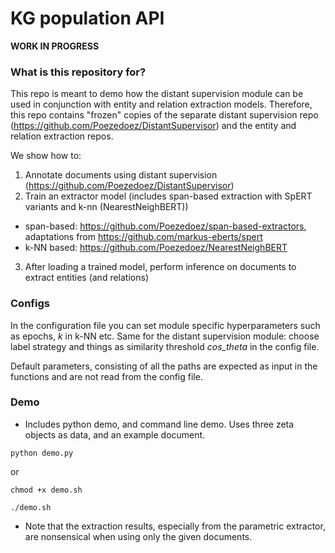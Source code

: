 # KG population API #

**WORK IN PROGRESS**

### What is this repository for? ###

This repo is meant to demo how the distant supervision module can be used in conjunction with entity and relation extraction models. 
Therefore, this repo contains "frozen" copies of the separate distant supervision repo (https://github.com/Poezedoez/DistantSupervisor) and the entity and relation extraction repos.

We show how to:

1) Annotate documents using distant supervision (https://github.com/Poezedoez/DistantSupervisor)
2) Train an extractor model (includes span-based extraction with SpERT variants and k-nn (NearestNeighBERT))
  * span-based: https://github.com/Poezedoez/span-based-extractors, adaptations from https://github.com/markus-eberts/spert
  * k-NN based: https://github.com/Poezedoez/NearestNeighBERT
3) After loading a trained model, perform inference on documents to extract entities (and relations)

### Configs ###
In the configuration file you can set module specific hyperparameters such as epochs, _k_ in k-NN etc.
Same for the distant supervision module: choose label strategy and things as similarity threshold _cos\_theta_ in the config file.

Default parameters, consisting of all the paths are expected as input in the functions and are not read from the config file.

### Demo ###

* Includes python demo, and command line demo. Uses three zeta objects as data, and an example document.

``` 
python demo.py 
```

or

```
chmod +x demo.sh

./demo.sh
```

* Note that the extraction results, especially from the parametric extractor, are nonsensical when using only the given documents. 

